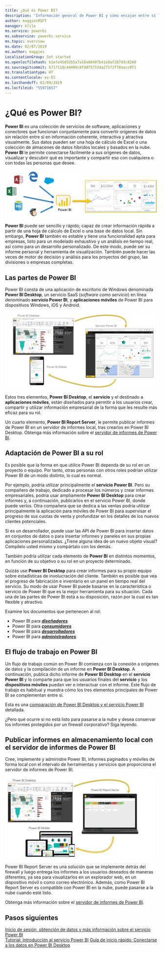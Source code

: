 ```yaml
---
title: ¿Qué es Power BI?
description: 'Información general de Power BI y cómo encajan entre sí las distintas partes: Power BI Desktop, servicio Power BI, Power BI Mobile, Report Server y Power BI Embedded.'
author: maggiesMSFT
manager: kfile
ms.service: powerbi
ms.subservice: powerbi-service
ms.topic: overview
ms.date: 02/07/2019
ms.author: maggies
LocalizationGroup: Get started
ms.openlocfilehash: b1efe45d52b5a7a18a86407b41e8af287d3c8260
ms.sourcegitcommit: b717118c44499c8fd8f57534a275f2f78aacc0f1
ms.translationtype: HT
ms.contentlocale: es-ES
ms.lasthandoff: 02/09/2019
ms.locfileid: "55971657"
---
```

# <a name="what-is-power-bi"></a>¿Qué es Power BI?
**Power BI** es una colección de servicios de software, aplicaciones y conectores que funcionan conjuntamente para convertir orígenes de datos sin relación entre sí en información coherente, interactiva y atractiva visualmente. Sus datos pueden ser una hoja de cálculo de Excel o una colección de almacenes de datos híbridos locales y basados en la nube. **Power BI** le permite conectarse fácilmente a sus orígenes de datos, visualizar y descubrir qué es importante y compartir eso con cualquiera o con todas las personas que desee.

![Diagrama en el que se muestran los orígenes de entrada para Power BI](media/power-bi-overview/power-bi-input-new.png)

**Power BI** puede ser sencillo y rápido; capaz de crear información rápida a partir de una hoja de cálculo de Excel o una base de datos local. Sin embargo, **Power BI** también es estable y tiene una funcionalidad apta para empresas, listo para un modelado exhaustivo y un análisis en tiempo real, así como para un desarrollo personalizado. De este modo, puede ser su informe personal y herramienta de visualización. También puede hacer las veces de motor de decisión y análisis para los proyectos del grupo, las divisiones o empresas completas.

## <a name="the-parts-of-power-bi"></a>Las partes de Power BI
Power BI consta de una aplicación de escritorio de Windows denominada **Power BI Desktop**, un servicio SaaS (*software como servicio*) en línea denominado **servicio Power BI**, y **aplicaciones móviles** de Power BI para dispositivos Windows, iOS y Android.

![Power BI Desktop, servicio, dispositivos móviles](media/power-bi-overview/power-bi-blocks.png)

Estos tres elementos, **Power BI Desktop**, el **servicio** y el destinado a **aplicaciones móviles**, están diseñados para permitir a los usuarios crear, compartir y utilizar información empresarial de la forma que les resulte más eficaz para su rol.

Un cuarto elemento, **Power BI Report Server**, le permite publicar informes de Power BI en un servidor de informes local, tras crearlos en Power BI Desktop. Obtenga más información sobre el [servidor de informes de Power BI](#on-premises-reporting-with-power-bi-report-server).

## <a name="how-power-bi-matches-your-role"></a>Adaptación de Power BI a su rol
Es posible que la forma en que utilice Power BI dependa de su rol en un proyecto o equipo. Por tanto, otras personas con otros roles podrían utilizar Power BI de un modo distinto, lo cual es normal.

Por ejemplo, podría utilizar principalmente el **servicio Power BI**. Pero su compañero de trabajo, dedicado a procesar los números y crear informes empresariales, podría usar ampliamente **Power BI Desktop** para crear informes y, a continuación, publicarlos en el servicio Power BI, donde puede verlos. Otra compañera que se dedica a las ventas podría utilizar principalmente la aplicación para móviles de Power BI para supervisar el progreso de sus cuotas de venta y profundizar en los detalles de los nuevos clientes potenciales.

Si es un desarrollador, puede usar las API de Power BI para insertar datos en conjuntos de datos o para insertar informes y paneles en sus propias aplicaciones personalizadas. ¿Tiene alguna idea de un nuevo objeto visual? Compílelo usted mismo y compártalo con los demás.  

También podría utilizar cada elemento de **Power BI** en distintos momentos, en función de su objetivo o su rol en un proyecto determinado.

Quizás use **Power BI Desktop** para crear informes para su propio equipo sobre estadísticas de involucración del cliente. También es posible que vea el progreso de fabricación e inventario en un panel en tiempo real del servicio. Su modo de usar Power BI puede basarse en la característica o servicio de Power BI que es la mejor herramienta para su situación. Cada una de las partes de Power BI está a su disposición, razón por la cual es tan flexible y atractivo.

Examine los documentos que pertenecen al rol:
- Power BI para [***diseñadores***](desktop-what-is-desktop.md)
- Power BI para [***consumidores***](consumer/end-user-consumer.md)
- Power BI para [***desarrolladores***](developer/what-can-you-do.md)
- Power BI para [***administradores***](service-admin-administering-power-bi-in-your-organization.md)

## <a name="the-flow-of-work-in-power-bi"></a>El flujo de trabajo en Power BI
Un flujo de trabajo común en Power BI comienza con la conexión a orígenes de datos y la compilación de un informe en **Power BI Desktop**. A continuación, publica dicho informe de **Power BI Desktop** en el **servicio Power BI** y lo comparte para que los usuarios finales del **servicio** y los **dispositivos móviles** puedan ver e interactuar con el informe.
Este flujo de trabajo es habitual y muestra cómo los tres elementos principales de Power BI se complementan entre sí.

Esta es una [comparación de Power BI Desktop y el servicio Power BI](service-service-vs-desktop.md) detallada.

¿Pero qué ocurre si no está listo para pasarse a la nube y desea conservar los informes protegidos por un firewall corporativo?  Siga leyendo.

## <a name="on-premises-reporting-with-power-bi-report-server"></a>Publicar informes en almacenamiento local con el servidor de informes de Power BI
Cree, implemente y administre Power BI, informes paginados y móviles de forma local con el intervalo de herramientas y servicios que proporciona el servidor de informes de Power BI.

![Diagrama del entorno local](media/power-bi-overview/power-bi-report-server2.png)

Power BI Report Server es una solución que se implemente detrás del firewall y luego entrega los informes a los usuarios deseados de maneras diferentes, ya sea para visualizarlos en un explorador web, en un dispositivo móvil o como correo electrónico. Además, como Power BI Report Server es compatible con Power BI en la nube, puede pasarse a la nube cuando esté listo. 

Obtenga más información sobre el [servidor de informes de Power BI](report-server/get-started.md).

## <a name="next-steps"></a>Pasos siguientes
[Inicio de sesión, obtención de datos y más información sobre el servicio Power BI](service-the-new-power-bi-experience.md)   
[Tutorial: Introducción al servicio Power BI](service-get-started.md)
[Guía de inicio rápido: Conectarse a los datos en Power BI Desktop](desktop-quickstart-connect-to-data.md)